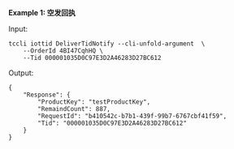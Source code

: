 **Example 1: 空发回执**



Input: 

```
tccli iottid DeliverTidNotify --cli-unfold-argument  \
    --OrderId 4BI47CqhHQ \
    --Tid 000001035D0C97E3D2A46283D27BC612
```

Output: 
```
{
    "Response": {
        "ProductKey": "testProductKey",
        "RemaindCount": 887,
        "RequestId": "b410542c-b7b1-439f-99b7-6767cbf41f59",
        "Tid": "000001035D0C97E3D2A46283D27BC612"
    }
}
```

